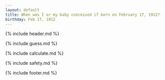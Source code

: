 ```yaml
---
layout: default
title: When was I or my baby conceived if born on February 17, 1912?
birthday: Feb 17, 1912
---
```


{% include header.md %}

{% include guess.md %}

{% include calculate.md %}

{% include safety.md %}

{% include footer.md %}



